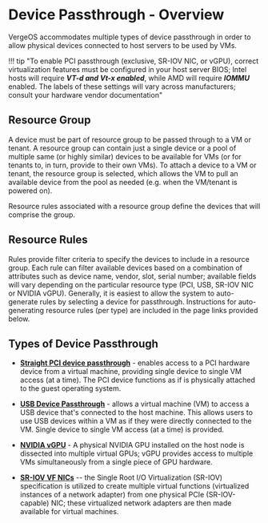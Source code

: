 # Device Passthrough - Overview

VergeOS accommodates multiple types of device passthrough in order to allow physical devices connected to host servers to be used by VMs.  

!!! tip "To enable PCI passthrough (exclusive, SR-IOV NIC, or vGPU), correct virtualization features must be configured in your host server BIOS; Intel hosts will require ***VT-d and Vt-x enabled***, while AMD will require ***IOMMU*** enabled.  The labels of these settings will vary across manufacturers; consult your hardware vendor documentation"

## Resource Group

A device must be part of resource group to be passed through to a VM or tenant.  A resource group can contain just a single device or a pool of multiple same (or highly similar) devices to be available for VMs (or for tenants to, in turn, provide to their own VMs).  To attach a device to a VM or tenant, the resource group is selected, which allows the VM to pull an available device from the pool as needed (e.g. when the VM/tenant is powered on).  

Resource rules associated with a resource group define the devices that will comprise the group.

## Resource Rules

Rules provide filter criteria to specify the devices to include in a resource group. Each rule can filter available devices based on a combination of attributes such as device name, vendor, slot, serial number; available fields will vary depending on the particular resource type (PCI, USB, SR-IOV NIC or NVIDIA vGPU).  Generally, it is easiest to allow the system to auto-generate rules by selecting a device for passthrough.  Instructions for auto-generating resource rules (per type) are included in the page links provided below.

## Types of Device Passthrough

* [**Straight PCI device passthrough**](product-guide/generic-pcipass) - enables access to a PCI hardware device from a virtual machine, providing single device to single VM access (at a time). The PCI device functions as if is physically attached to the guest operating system.  

* [**USB Device Passthrough**](product-guide/usbpassthrough) - allows a virtual machine (VM) to access a USB device that's connected to the host machine. This allows users to use USB devices within a VM as if they were directly connected to the VM. Single device to single VM access (at a time) is provided.

* [**NVIDIA vGPU**](product-guide/nvidiaGPU) - A physical NVIDIA GPU installed on the host node is dissected into multiple virtual GPUs; vGPU provides access to multiple VMs simultaneously from a single piece of GPU hardware.

* [**SR-IOV VF NICs**](product-guide/sriov) -- the Single Root I/O Virtualization (SR-IOV) specification is utilized to create multiple virtual functions (virtualized instances of a network adapter) from one physical PCIe (SR-IOV-capable) NIC; these virtualized network adapters are then made available for virtual machines.
